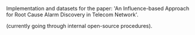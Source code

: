
Implementation and datasets for the paper: 'An Influence-based Approach for Root Cause Alarm Discovery in Telecom Network'.

(currently going through internal open-source procedures).
